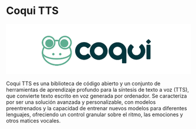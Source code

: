 # Coqui TTS

![](./docs/img/coqui_tts.png)

Coqui TTS es una biblioteca de código abierto y un conjunto de herramientas de aprendizaje profundo para la síntesis de texto a voz (TTS), que convierte texto escrito en voz generada por ordenador. Se caracteriza por ser una solución avanzada y personalizable, con modelos preentrenados y la capacidad de entrenar nuevos modelos para diferentes lenguajes, ofreciendo un control granular sobre el ritmo, las emociones y otros matices vocales.
